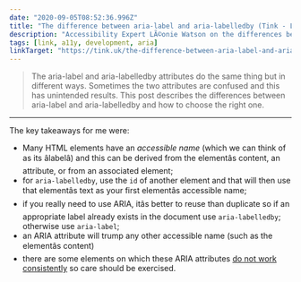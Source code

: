 ```yaml
---
date: "2020-09-05T08:52:36.996Z"
title: "The difference between aria-label and aria-labelledby (Tink - LÃ©onie Watson)"
description: "Accessibility Expert LÃ©onie Watson on the differences between aria-label and aria-labelledby and how to choose the right one"
tags: [link, a11y, development, aria]
linkTarget: "https://tink.uk/the-difference-between-aria-label-and-aria-labelledby/"
---
```

> The aria-label and aria-labelledby attributes do the same thing but in different ways. Sometimes the two attributes are confused and this has unintended results. This post describes the differences between aria-label and aria-labelledby and how to choose the right one.
---

The key takeaways for me were:

- Many HTML elements have an _accessible name_ (which we can think of as its âlabelâ) and this can be derived from the elementâs content, an attribute, or from an associated element; 
- for `aria-labelledby`, use the `id` of another element and that will then use that elementâs text as your first elementâs accessible name;
- if you really need to use ARIA, itâs better to reuse than duplicate so if an appropriate label already exists in the document use `aria-labelledby`; otherwise use `aria-label`;
- an ARIA attribute will trump any other accessible name (such as the elementâs content)
- there are some elements on which these ARIA attributes [do not work consistently](https://developer.paciellogroup.com/blog/2017/07/short-note-on-aria-label-aria-labelledby-and-aria-describedby/) so care should be exercised.